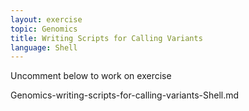 ```yaml
---
layout: exercise
topic: Genomics
title: Writing Scripts for Calling Variants
language: Shell
---
```

Uncomment below to work on exercise

<!--

keypoints:
- Scripts are a collection of commands executed together.
- Create a set of scripts and make a pipeline.

1. Use an assigned dataset to call variants

2. Upload variant list

-->

Genomics-writing-scripts-for-calling-variants-Shell.md